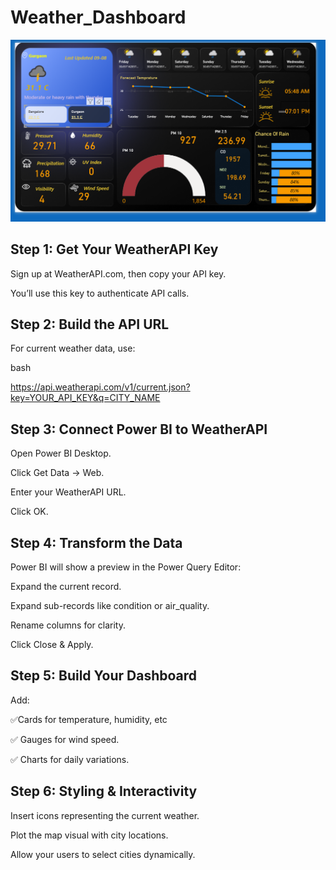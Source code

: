 # Weather_Dashboard
![](screenshot.png)
## Step 1: Get Your WeatherAPI Key
Sign up at WeatherAPI.com, then copy your API key.

You’ll use this key to authenticate API calls.

 ## Step 2: Build the API URL
For current weather data, use:

bash

https://api.weatherapi.com/v1/current.json?key=YOUR_API_KEY&q=CITY_NAME

## Step 3: Connect Power BI to WeatherAPI
Open Power BI Desktop.

Click Get Data → Web.

Enter your WeatherAPI URL.

Click OK.

## Step 4: Transform the Data
Power BI will show a preview in the Power Query Editor:

Expand the current record.

Expand sub-records like condition or air_quality.

Rename columns for clarity.

Click Close & Apply.

## Step 5: Build Your Dashboard
Add:

✅Cards for temperature, humidity, etc

✅ Gauges for wind speed.

✅ Charts for daily variations.


## Step 6: Styling & Interactivity
Insert icons representing the current weather.

Plot the map visual with city locations.

Allow your users to select cities dynamically.
